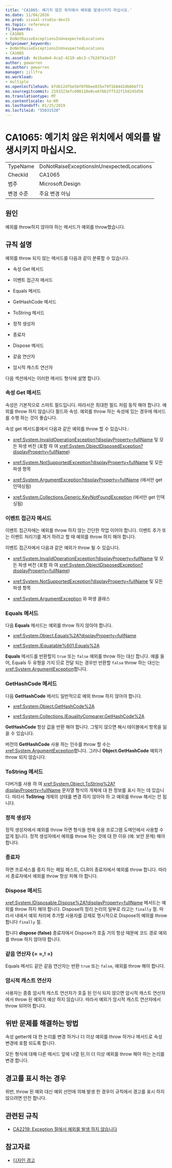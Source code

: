 ```yaml
---
title: 'CA1065: 예기치 않은 위치에서 예외를 발생시키지 마십시오.'
ms.date: 11/04/2016
ms.prod: visual-studio-dev15
ms.topic: reference
f1_keywords:
- CA1065
- DoNotRaiseExceptionsInUnexpectedLocations
helpviewer_keywords:
- DoNotRaiseExceptionsInUnexpectedLocations
- CA1065
ms.assetid: 4e1bade4-4ca2-4219-abc3-c7b2d741e157
author: gewarren
ms.author: gewarren
manager: jillfra
ms.workload:
- multiple
ms.openlocfilehash: bfdb12dfbe5bf0f0bee035e79f1b8442db0bbf71
ms.sourcegitcommit: 2193323efc608118e0ce6f6b2ff532f158245d56
ms.translationtype: MT
ms.contentlocale: ko-KR
ms.lasthandoff: 01/25/2019
ms.locfileid: "55031528"
---
```

# <a name="ca1065-do-not-raise-exceptions-in-unexpected-locations"></a>CA1065: 예기치 않은 위치에서 예외를 발생시키지 마십시오.

|||
|-|-|
|TypeName|DoNotRaiseExceptionsInUnexpectedLocations|
|CheckId|CA1065|
|범주|Microsoft.Design|
|변경 수준|주요 변경 아님|

## <a name="cause"></a>원인

예외를 throw하지 않아야 하는 메서드가 예외를 throw했습니다.

## <a name="rule-description"></a>규칙 설명

예외를 throw 되지 않는 메서드를 다음과 같이 분류할 수 있습니다.

- 속성 Get 메서드

- 이벤트 접근자 메서드

- Equals 메서드

- GetHashCode 메서드

- ToString 메서드

- 정적 생성자

- 종료자

- Dispose 메서드

- 같음 연산자

- 암시적 캐스트 연산자

다음 섹션에서는 이러한 메서드 형식에 설명 합니다.

### <a name="property-get-methods"></a>속성 Get 메서드

속성은 기본적으로 스마트 필드입니다. 따라서은 최대한 필드 처럼 동작 해야 합니다. 예외를 throw 하지 않습니다 필드와 속성. 예외를 throw 하는 속성에 있는 경우에 메서드를 수행 하는 것이 좋습니다.

속성 get 메서드를에서 다음과 같은 예외를 throw 할 수 있습니다.:

- <xref:System.InvalidOperationException?displayProperty=fullName> 및 모든 파생 버전 (포함 하 여 <xref:System.ObjectDisposedException?displayProperty=fullName>)

- <xref:System.NotSupportedException?displayProperty=fullName> 및 모든 파생 항목

- <xref:System.ArgumentException?displayProperty=fullName> (에서만 get 인덱싱됨)

- <xref:System.Collections.Generic.KeyNotFoundException> (에서만 get 인덱싱됨)

### <a name="event-accessor-methods"></a>이벤트 접근자 메서드

이벤트 접근자에는 예외를 throw 하지 않는 간단한 작업 이어야 합니다. 이벤트 추가 또는 이벤트 처리기를 제거 하려고 할 때 예외를 throw 하지 해야 합니다.

이벤트 접근자에서 다음과 같은 예외가 throw 될 수 있습니다.

- <xref:System.InvalidOperationException?displayProperty=fullName> 및 모든 파생 버전 (포함 하 여 <xref:System.ObjectDisposedException?displayProperty=fullName>)

- <xref:System.NotSupportedException?displayProperty=fullName> 및 모든 파생 항목

- <xref:System.ArgumentException> 와 파생 클래스

### <a name="equals-methods"></a>Equals 메서드

다음 **Equals** 메서드는 예외를 throw 하지 않아야 합니다.

- <xref:System.Object.Equals%2A?displayProperty=fullName>

- <xref:System.IEquatable%601.Equals%2A>

**Equals** 메서드를 반환할지 `true` 또는 `false` 예외를 throw 하는 대신 합니다. 예를 들어, Equals 두 유형을 가지 므로 전달 되는 경우만 반환할 `false` throw 하는 대신는 <xref:System.ArgumentException>합니다.

### <a name="gethashcode-methods"></a>GetHashCode 메서드

다음 **GetHashCode** 메서드 일반적으로 예외 throw 하지 않아야 합니다.

- <xref:System.Object.GetHashCode%2A>

- <xref:System.Collections.IEqualityComparer.GetHashCode%2A>

**GetHashCode** 항상 값을 반환 해야 합니다. 그렇지 않으면 해시 테이블에서 항목을 잃을 수 있습니다.

버전의 **GetHashCode** 사용 하는 인수를 throw 할 수는 <xref:System.ArgumentException>합니다. 그러나 **Object.GetHashCode** 예외가 throw 되지 않습니다.

### <a name="tostring-methods"></a>ToString 메서드

디버거를 사용 하 여 <xref:System.Object.ToString%2A?displayProperty=fullName> 문자열 형식의 개체에 대 한 정보를 표시 하는 데 있습니다. 따라서 **ToString** 개체의 상태를 변경 하지 않아야 하 고 예외를 throw 해서는 안 됩니다.

### <a name="static-constructors"></a>정적 생성자

정적 생성자에서 예외를 throw 하면 형식을 현재 응용 프로그램 도메인에서 사용할 수 없게 됩니다. 정적 생성자에서 예외를 throw 하는 것에 대 한 이유 (예: 보안 문제) 해야 합니다.

### <a name="finalizers"></a>종료자

하면 프로세스를 중지 하는 페일 패스트, CLR이 종료자에서 예외를 throw 합니다. 따라서 종료자에서 예외를 throw 항상 피해 야 합니다.

### <a name="dispose-methods"></a>Dispose 메서드

<xref:System.IDisposable.Dispose%2A?displayProperty=fullName> 메서드는 예외를 throw 하지 해야 합니다. Dispose의 정리 논리의 일부로 라고는 `finally` 절. 따라서 내에서 예외 처리에 추가할 사용자를 강제로 명시적으로 Dispose의 예외를 throw 합니다 `finally` 절.

합니다 **dispose (false)** 종료자에서 Dispose가 호출 거의 항상 때문에 코드 경로 예외를 throw 하지 않아야 합니다.

### <a name="equality-operators--"></a>같음 연산자 (= =,! =)

Equals 메서드 같은 같음 연산자는 반환 `true` 또는 `false`, 예외를 throw 해야 합니다.

### <a name="implicit-cast-operators"></a>암시적 캐스트 연산자

사용자는 종종 암시적 캐스트 연산자가 호출 된 인식 되지 않으면 암시적 캐스트 연산자에서 throw 된 예외가 예상 하지 않습니다. 따라서 예외가 암시적 캐스트 연산자에서 throw 되어야 합니다.

## <a name="how-to-fix-violations"></a>위반 문제를 해결하는 방법

속성 getter에 대 한 논리를 변경 하거나 더 이상 예외를 throw 하거나 메서드로 속성 변경에 포함 되도록 합니다.

모든 형식에 대해 다른 메서드 앞에 나열 된,이 더 이상 예외를 throw 해야 하는 논리를 변경 합니다.

## <a name="when-to-suppress-warnings"></a>경고를 표시 하는 경우

위반, throw 된 예외 대신 예외 선언에 의해 발생 한 경우이 규칙에서 경고를 표시 하지 않으려면 안전 합니다.

## <a name="related-rules"></a>관련된 규칙

- [CA2219: Exception 절에서 예외를 발생 하지 않습니다](../code-quality/ca2219-do-not-raise-exceptions-in-exception-clauses.md)

## <a name="see-also"></a>참고자료

- [디자인 경고](../code-quality/design-warnings.md)